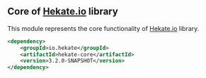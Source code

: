 ## Core of [Hekate.io](https://github.com/hekate-io/hekate) library

This module represents the core functionality of [Hekate.io](https://github.com/hekate-io/hekate) library.

 ```xml
 <dependency>
     <groupId>io.hekate</groupId>
     <artifactId>hekate-core</artifactId>
     <version>3.2.0-SNAPSHOT</version>
 </dependency>
 ```
